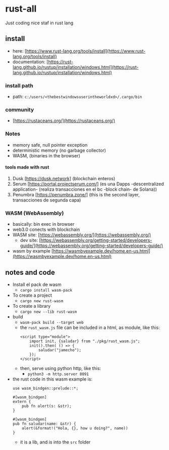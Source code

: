 # rust-all
Just coding nice staf in rust lang

## install

- here: [https://www.rust-lang.org/tools/install](https://www.rust-lang.org/tools/install)
- documentation: [https://rust-lang.github.io/rustup/installation/windows.html](https://rust-lang.github.io/rustup/installation/windows.html)

### install path

- path: `c:/users/<thebestwindowsuserintheworldxd>/.cargo/bin`

### community

- [https://rustaceans.org/](https://rustaceans.org/)

### Notes

- memory safe, null pointer exception
- deterministic memory (no garbage collector)
- WASM, (binaries in the browser)

#### tools made with rust

1. Dusk [https://dusk.network] (blockchain enteros)
2. Serum [https://portal.projectserum.com/] (es una Dapps -descentralized application- (realiza transacciones en el bc -block chain- de Solana))
3. Penumbra [https://penumbra.zone/] (this is the second layer, transacciones de segunda capa)

### WASM (WebAssembly)

- basically: bin exec in browser
- web3.0 conects with blockchain
- WASM site: [https://webassembly.org/](https://webassembly.org/)
    - dev site: [https://webassembly.org/getting-started/developers-guide/](https://webassembly.org/getting-started/developers-guide/)
- wasm by example [https://wasmbyexample.dev/home.en-us.html](https://wasmbyexample.dev/home.en-us.html)



## notes and code

- Install el pack de wasm
    - `cargo install wasm-pack`
- To create a project
    - `cargo new rust-wasm`
- To create a library
    - `cargo new --lib rust-wasm`
- build
    - `wasm-pack build --target web `
    - the `rust_wasm.js` file can be included in a html, as module, like this:
        ```
        <script type="module">
            import init, {saludar} from "./pkg/rust_wasm.js";
            init().then( () => {
                saludar("jamecho");
            });
        </script>
        ```
    - then, serve using python http, like this:
        - `python3 -m http.server 8091`
- the rust code in this wasm example is:
    ```
    use wasm_bindgen::prelude::*;

    #[wasm_bindgen]
    extern {
        pub fn alert(s: &str);
    }

    #[wasm_bindgen]
    pub fn saludar(name: &str) {
        alert(&format!("Hola, {}, how u doing?", name))
    }
    ```
    - it is a lib, and is into the `src` folder

